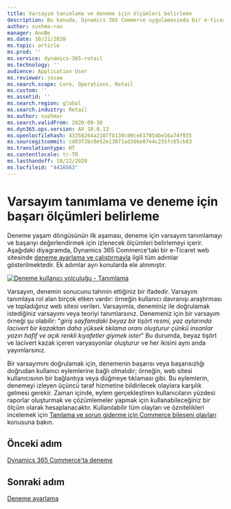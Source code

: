 ```yaml
---
title: Varsayım tanımlama ve deneme için ölçümleri belirleme
description: Bu konuda, Dynamics 365 Commerce uygulamasında bir e-ticaret web sitesinde çalıştıracağınız denemeler için varsayım ve başarı ölçümlerinin nasıl belirleneceği açıklanır.
author: sushma-rao
manager: AnnBe
ms.date: 10/21/2020
ms.topic: article
ms.prod: ''
ms.service: dynamics-365-retail
ms.technology: ''
audience: Application User
ms.reviewer: josaw
ms.search.scope: Core, Operations, Retail
ms.custom: ''
ms.assetid: ''
ms.search.region: global
ms.search.industry: Retail
ms.author: sushmar
ms.search.validFrom: 2020-09-30
ms.dyn365.ops.version: AX 10.0.13
ms.openlocfilehash: 43358264a2107fb139c00ce617054be16a74f935
ms.sourcegitcommit: cd83f2bc0e52e13071ad306e07e4c255fc65cb03
ms.translationtype: HT
ms.contentlocale: tr-TR
ms.lasthandoff: 10/22/2020
ms.locfileid: "4416563"
---
```

# <a name="identify-a-hypothesis-and-determine-success-metrics-for-an-experiment"></a>Varsayım tanımlama ve deneme için başarı ölçümleri belirleme
Deneme yaşam döngüsünün ilk aşaması, deneme için varsayım tanımlamayı ve başarıyı değerlendirmek için izlenecek ölçümleri belirlemeyi içerir. Aşağıdaki diyagramda, Dynamics 365 Commerce'taki bir e-Ticaret web sitesinde [deneme ayarlama ve çalıştırmayla](experimentation-overview.md) ilgili tüm adımlar gösterilmektedir. Ek adımlar ayrı konularda ele alınmıştır. 

[ ![Deneme kullanıcı yolculuğu - Tanımlama](./media/experimentation_identify.svg) ](./media/experimentation_identify.svg#lightbox)

Varsayım, denemin sonucunu tahmin ettiğiniz bir ifadedir. Varsayım tanımlaya rol alan birçok etken vardır: örneğin kullanıcı davranışı araştırması ve topladığınız web sitesi verileri. Varsayımla, deneminiz ile doğrulamak istediğiniz varsayımı veya teoriyi tanımlarsınız. Denemeniz için bir varsayım örneği şu olabilir: "*giriş sayfamdaki beyaz bir tişört resmi, yaz aylarında lacivert bir kazaktan daha yüksek tıklama oranı oluşturur çünkü insanlar yazın hafif ve açık renkli kıyafetler giymek ister*" Bu durumda, beyaz tişört ve lacivert kazak içeren varyasyonlar oluşturur ve her ikisini aynı anda yayımlarsınız.

Bir varsayımını doğrulamak için, denemenin başarısı veya başarısızlığı doğrudan kullanıcı eylemlerine bağlı olmalıdır; örneğin, web sitesi kullanıcısının bir bağlantıya veya düğmeye tıklaması gibi. Bu eylemlerin, denemeyi izleyen üçüncü taraf hizmetine bildirilecek olaylara karşılık gelmesi gerekir. Zaman içinde, eylem gerçekleştiren kullanıcıların yüzdesi raporlar oluşturmak ve çözümlemeler yapmak için kullanabileceğiniz bir ölçüm olarak hesaplanacaktır. Kullanılabilir tüm olayları ve öznitelikleri incelemek için [Tanılama ve sorun giderme için Commerce bileşeni olayları](dev-itpro/retail-component-events-diagnostics-troubleshooting.md) konusuna bakın.

## <a name="previous-step"></a>Önceki adım
[Dynamics 365 Commerce'ta deneme](experimentation-overview.md)


## <a name="next-step"></a>Sonraki adım
[Deneme ayarlama](experimentation-setup.md)

